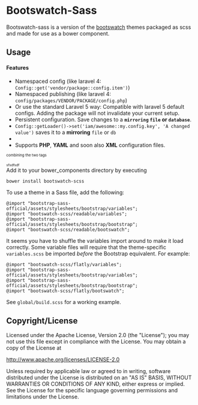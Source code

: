 Bootswatch-Sass
==========
<!-- test commit -->
Bootswatch-sass is a version of the [bootswatch](https://github.com/thomaspark/bootswatch) themes packaged as scss and made for use as a bower component.

Usage
-----

#### Features

- Namespaced config (like laravel 4: `Config::get('vendor/package::config.item')`)
- Namespaced publishing (like laravel 4: `config/packages/VENDOR/PACKAGE/config.php`)
- Or use the standard Laravel 5 way:     Compatible with laravel 5 default configs. Adding the package will not invalidate your current setup. 
- Persistent configuration. Save changes to a **`mirroring` `file` or `database`**.
- `Config::getLoader()->set('iam/awesome::my.config.key', 'A changed value')` saves it to a **mirroring** `file` or `db`
- 
- Supports **PHP**, **YAML** and soon also **XML** configuration files.

<sub><sup>combining the two tags</sup></sub>


<div style="font-size: 9px">sfsdfsdf
</div>
Add it to your bower_components directory by executing

    bower install bootswatch-scss

To use a theme in a Sass file, add the following:

    @import "bootstrap-sass-official/assets/stylesheets/bootstrap/variables";
    @import "bootswatch-scss/readable/variables";
    @import "bootstrap-sass-official/assets/stylesheets/bootstrap/bootstrap";
    @import "bootswatch-scss/readable/bootswatch";

It seems you have to shuffle the variables import around to make it load correctly. Some variable files will require that the theme-specific `variables.scss` be imported *before* the Bootstrap equivalent. For example:

    @import "bootswatch-scss/flatly/variables";
    @import "bootstrap-sass-official/assets/stylesheets/bootstrap/variables";
    @import "bootstrap-sass-official/assets/stylesheets/bootstrap/bootstrap";
    @import "bootswatch-scss/flatly/bootswatch";

See `global/build.scss` for a working example.

Copyright/License
-----

Licensed under the Apache License, Version 2.0 (the "License"); you may not use this file except in compliance with the License. You may obtain a copy of the License at

http://www.apache.org/licenses/LICENSE-2.0

Unless required by applicable law or agreed to in writing, software distributed under the License is distributed on an "AS IS" BASIS, WITHOUT WARRANTIES OR CONDITIONS OF ANY KIND, either express or implied. See the License for the specific language governing permissions and limitations under the License.
